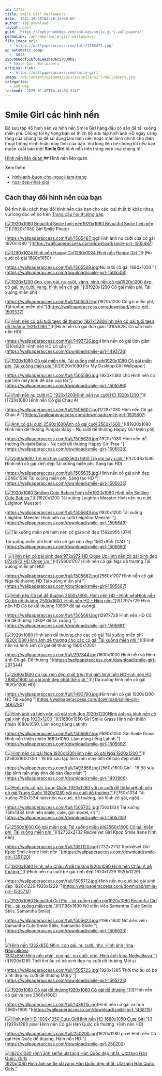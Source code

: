 ```yaml
---
id: 13735
title: Smile Girl Wallpapers
date: '2021-10-19T02:20:34+00:00'
author: Top Download
layout: post
guid: 'https://Tophinhanhdep.com/anh-dep/smile-girl-wallpapers/'
permalink: /anh-dep/smile-girl-wallpapers/
fifu_image_url:
  - 'https://wallpaperaccess.com/full/1505472.jpg'
wp_automatic_camp:
  - '8098'
29b70b6ddf516f0e1ea3ba36c57030ba:
  - Smile Girl Wallpapers
original_link:
  - 'https://wallpaperaccess.com/smile-girl'
image: /wp-content/uploads/2021/10/Smile-Girl-Wallpapers.jpg
categories:
  - Ảnh Đẹp
lastmod: '2025-01-02T10:43:06.314Z'
---
```

# Smile Girl các hình nền

Bộ sưu tập 46 hình nền và hình nền Smile Girl hàng đầu có sẵn để tải xuống miễn phí. Chúng tôi hy vọng bạn sẽ thích bộ sưu tập hình ảnh HD ngày càng tăng của chúng tôi để sử dụng làm hình nền hoặc màn hình chính cho điện thoại thông minh hoặc máy tính của bạn. Vui lòng liên hệ chúng tôi nếu bạn muốn xuất bản một **Smile Girl** hình nền trên trang web của chúng tôi.

[Hình nền liên quan ](#related) ## Hình nền liên quan.

   
 Xem thêm:

   
- [hinh-anh-buon-cho-nguoi-tam-trang](https://tophinhanhdep.com/hinh-anh-buon/hinh-anh-buon-cho-nguoi-tam-trang/)
- [hoa-dep-nhat-gioi](https://tophinhanhdep.com/hinh-hoa-dep/hoa-dep-nhat-gioi/)

## Cách thay đổi hình nền của bạn

Để tìm hiểu cách thay đổi hình nền của bạn cho các loại thiết bị khác nhau, vui lòng đọc về nó trên [Trang câu hỏi thường gặp](https://tophinhanhdep.com/faq/).

  
[[![1920x1080 Beautiful Smile hình nền](https://wallpaperaccess.com/full/1505472.jpg)1920x1080 Beautiful Smile hình nền "](https://wallpaperaccess.com/download/smile-girl-1505472)](![1920x1080 Girl Smile Photo)

(https://wallpaperaccess.com/full/1505487.jpg)Hình ảnh nụ cười của cô gái 1920x1080 "](https://wallpaperaccess.com/download/smile-girl-1505487)

[[![1280x1024 Hình nền Happy Girl](https://wallpaperaccess.com/full/1505498.jpg)1280x1024 Hình nền Happy Girl "](https://wallpaperaccess.com/download/smile-girl-1505498)](![Nụ cười cô gái 1680x1050)

(https://wallpaperaccess.com/full/1505508.jpg)Nụ cười cô gái 1680x1050 "](https://wallpaperaccess.com/download/smile-girl-1505508)

[[![1920x1200 đẹp, con gái, nụ cười, vàng, hình nền cô gái](https://wallpaperaccess.com/full/1505529.jpg)1920x1200 đẹp, cô gái, nụ cười, vàng, hình nền cô gái "](https://wallpaperaccess.com/download/smile-girl-1505529)](![1920x1200 Cô gái miễn phí, Tải xuống miễn phí)

(https://wallpaperaccess.com/full/1505537.jpg)1920x1200 Cô gái miễn phí, Tải xuống miễn phí "](https://wallpaperaccess.com/download/smile-girl-1505537)

[[![Hình nền cô gái tuổi teen dễ thương 1921x1280](https://wallpaperaccess.com/full/1505563.jpg)Hình nền cô gái tuổi teen dễ thương 1921x1280 "](https://wallpaperaccess.com/download/smile-girl-1505563)](![Hình nền cô gái đơn giản 1310x828: Có sẵn hình nền HD)

(https://wallpaperaccess.com/full/1493726.jpg)Hình nền cô gái đơn giản 1310x828: Hình nền HD có sẵn "](https://wallpaperaccess.com/download/smile-girl-1493726)

[[![1920x1080 Cô gái miễn phí, Tải xuống miễn phí](https://wallpaperaccess.com/full/1505578.jpg)1920x1080 Cô gái miễn phí, Tải xuống miễn phí "](https://wallpaperaccess.com/download/smile-girl-1505578)](![1920x1080 For My Desktop Girl Wallpaper)

(https://wallpaperaccess.com/full/1505586.jpg)1920x1080 cho Hình nền cô gái trên máy tính để bàn của tôi "](https://wallpaperaccess.com/download/smile-girl-1505586)

[[![Hình nền nụ cười HD 1920x1200](https://wallpaperaccess.com/full/1505589.jpg)Hình nền nụ cười HD 1920x1200 "](https://wallpaperaccess.com/download/smile-girl-1505589)](![1728x1080 Hình nền Cô gái Châu Á)

(https://wallpaperaccess.com/full/1505607.jpg)1728x1080 Hình nền Cô gái Châu Á "](https://wallpaperaccess.com/download/smile-girl-1505607)

[[![Ảnh cô gái cười 2560x1600](https://wallpaperaccess.com/full/1505612.jpg)Ảnh cô gái cười 2560x1600 "](https://wallpaperaccess.com/download/smile-girl-1505612)](![1920x1080 Hình nền dễ thương Punjabi Baby - Nụ cười dễ thương Happy Girl Miễn phí)

(https://wallpaperaccess.com/full/1505628.jpg)1920x1080 Hình nền dễ thương Punjabi Baby - Nụ cười dễ thương Happy Girl Free "](https://wallpaperaccess.com/download/smile-girl-1505628)

[[![2560x1600 Trẻ em hay cười](https://wallpaperaccess.com/full/1505633.jpg)2560x1600 Trẻ em hay cười "](https://wallpaperaccess.com/download/smile-girl-1505633)](![2048x1536 Hình nền cô gái xinh đẹp Tải xuống miễn phí, Sáng tạo HD)

(https://wallpaperaccess.com/full/1505635.jpg)Hình nền cô gái xinh đẹp 2048x1536 Tải xuống miễn phí, Sáng tạo HD "](https://wallpaperaccess.com/download/smile-girl-1505635)

[[![1920x1080 Smiling Cute Babies hình nền](https://wallpaperaccess.com/full/1505643.jpg)1920x1080 Hình nền Smiling Cute Babies "](https://wallpaperaccess.com/download/smile-girl-1505643)](![1920x1200 Tải xuống Leighton Meester Hình nền nụ cười Leighton Meester)

(https://wallpaperaccess.com/full/1505649.jpg)1920x1200 Tải xuống Leighton Meester Hình nền nụ cười Leighton Meester "](https://wallpaperaccess.com/download/smile-girl-1505649)

[![Tải xuống miễn phí hình nền cô gái xinh đẹp 1562x955 (374)](https://wallpaperaccess.com/full/1505650.jpg)

Tải xuống miễn phí hình nền cô gái xinh đẹp 1562x955 (374) "](https://wallpaperaccess.com/download/smile-girl-1505650)

[ [![Hình nền cô gái xinh đẹp 972x972 HD Close Up](https://wallpaperaccess.com/full/1505659.jpg)Hình nền cô gái xinh đẹp 972x972 HD Close Up "](https://wallpaperaccess.com/download/smile-girl-1505659)](![2560x1707 Hình nền cô gái Nga dễ thương Tải xuống miễn phí HD)

(https://wallpaperaccess.com/full/1505667.jpg)2560x1707 Hình nền cô gái Nga dễ thương HD Tải xuống miễn phí "](https://wallpaperaccess.com/download/smile-girl-1505667)

[[![Hình nền Cô bé dễ thương 2500x1600.  Hình nền HD - Hình nền](https://wallpaperaccess.com/full/1505678.jpg)Hình nền Cô bé dễ thương 2500x1600. Hình nền HD - Hình nền "](https://wallpaperaccess.com/download/smile-girl-1505678)](![1297x729 Hình nền HD Cô bé dễ thương 1080P để tải xuống)

(https://wallpaperaccess.com/full/1505681.jpg)1297x729 Hình nền HD Cô bé dễ thương 1080P để tải xuống "](https://wallpaperaccess.com/download/smile-girl-1505681)

[[![1920x1080 Hình ảnh dễ thương cho các cô gái Tải xuống miễn phí](https://wallpaperaccess.com/full/1505684.jpg)1920x1080 Hình ảnh dễ thương cho các cô gái Tải xuống miễn phí "](https://wallpaperaccess.com/download/smile-girl-1505684)](![Hình nền và hình ảnh cô gái dễ thương 1600x1000)

(https://wallpaperaccess.com/full/297344.jpg)1600x1000 Hình nền và Hình ảnh Cô gái Dễ thương "](https://wallpaperaccess.com/download/smile-girl-297344)

[[![2880x1800 cô gái xinh đẹp nhất trên thế giới hình nền HD](https://wallpaperaccess.com/full/1493695.jpg)Hình nền HD 2880x1800 cô gái xinh đẹp nhất thế giới "](https://wallpaperaccess.com/download/smile-girl-1493695)](![Tải xuống hình nền cô gái 1920x1200 HD)

(https://wallpaperaccess.com/full/1493790.jpg)Hình nền cô gái 1920x1200 HD Tải xuống "](https://wallpaperaccess.com/download/smile-girl-1493790)

[[![Hình ảnh và hình nền cô gái xinh đẹp 1920x1200](https://wallpaperaccess.com/full/1505690.jpg)Hình ảnh và hình nền cô gái xinh đẹp 1920x1200 "](https://wallpaperaccess.com/download/smile-girl-1505690)](![1680x1050 Girl Smile Grass Hình nền thiên nhiên 1680x1050.  Làm nóng tiếng Latinh)

(https://wallpaperaccess.com/full/1505692.jpg)1680x1050 Girl Smile Grass Hình nền thiên nhiên 1680x1050. Làm nóng tiếng Latinh "](https://wallpaperaccess.com/download/smile-girl-1505692)

[[![Hình nền cô gái Nga 1920x1200](https://wallpaperaccess.com/full/1505698.jpg)Hình nền cô gái Nga 1920x1200 "](https://wallpaperaccess.com/download/smile-girl-1505698)](![2560x1600 Girl - 18 Bộ sưu tập hình nền máy tính để bàn đẹp nhất)

(https://wallpaperaccess.com/full/1493866.jpg)2560x1600 Girl - 18 Bộ sưu tập hình nền máy tính để bàn đẹp nhất "](https://wallpaperaccess.com/download/smile-girl-1493866)

[[![Hình nền cô gái Trung Quốc 1920x1280 với nụ cười dễ thương](https://wallpaperaccess.com/full/1505564.jpg)Hình nền cô gái Trung Quốc 1920x1280 với nụ cười dễ thương "](https://wallpaperaccess.com/download/smile-girl-1505564)](![750x1334 Tải xuống 750x1334 hình nền nụ cười, dễ thương, mô hình cô gái, ngồi)

(https://wallpaperaccess.com/full/1505705.jpg)750x1334 Tải xuống 750x1334 hình nền smile, cute, girl model, sit "](https://wallpaperaccess.com/download/smile-girl-1505705)

[[![2560x1600 Cô gái miễn phí, Tải xuống miễn phí](https://wallpaperaccess.com/full/1505706.jpg)2560x1600 Cô gái miễn phí, Tải xuống miễn phí "](https://wallpaperaccess.com/download/smile-girl-1505706)](![2732x2732 Redvelvet Girl Kpop Smile Irene hình nền)

(https://wallpaperaccess.com/full/1351120.jpg)2732x2732 Redvelvet Girl Kpop Smile Irene hình nền "](https://wallpaperaccess.com/download/smile-girl-1351120)

[[![1920x1080 Hình nền Châu Á dễ thương](https://wallpaperaccess.com/full/1505709.jpg)1920x1080 Hình nền Châu Á dễ thương "](https://wallpaperaccess.com/download/smile-girl-1505709)](![Hình nền nụ cười bé gái xinh đẹp 1920x1229 1920x1229)

(https://wallpaperaccess.com/full/1505712.jpg)Hình nền nụ cười bé gái xinh đẹp 1920x1229 1920x1229 "](https://wallpaperaccess.com/download/smile-girl-1505712)

[[![1920x1080 Beautiful Girl Pic - tải xuống miễn phí](https://wallpaperaccess.com/full/1505714.jpg)1920x1080 Beautiful Girl Pic - tải xuống miễn phí "](https://wallpaperaccess.com/download/smile-girl-1505714)](![1196x1600 Nữ diễn viên Samantha Cute Smile Stills, Samantha Smile)

(https://wallpaperaccess.com/full/1505623.jpg)1196x1600 Nữ diễn viên Samantha Cute Smile Stills, Samantha Smile "](https://wallpaperaccess.com/download/smile-girl-1505623)

[[![Hình nền 1332x850 Nhìn, con gái, nụ cười, nho, Hình ảnh Irina Nedyalkova](https://wallpaperaccess.com/full/1505716.jpg)1332x850 Hình nền nhìn, con gái, nụ cười, nho, Hình ảnh Irina Nedyalkova "](https://wallpaperaccess.com/download/smile-girl-1505716)](![1920x1285 Thời thơ ấu cô bé xinh đẹp nụ cười dễ thương Mới y)

(https://wallpaperaccess.com/full/1505723.jpg)1920x1285 Thời thơ ấu cô bé xinh đẹp nụ cười dễ thương Mới y "](https://wallpaperaccess.com/download/smile-girl-1505723)

[[![1920x1080 Cô gái dễ thương](https://wallpaperaccess.com/full/1505726.jpg)1920x1080 Cô gái dễ thương "](https://wallpaperaccess.com/download/smile-girl-1505726)](![Hình nền cô gái và hoa 2560x1600)

(https://wallpaperaccess.com/full/1438115.jpg)Hình nền cô gái và hoa 2560x1600 "](https://wallpaperaccess.com/download/smile-girl-1438115)

[[![Hình nền HD 1680x1050 Cute Girl](https://wallpaperaccess.com/full/1505730.jpg)Hình nền HD 1680x1050 Cute Girl "](https://wallpaperaccess.com/download/smile-girl-1505730)](![1920x1280 pixel Hình nền Cô gái Hàn Quốc dễ thương.  Hình nền HD)

(https://wallpaperaccess.com/full/250200.jpg)1920x1280 pixel Hình nền Cô gái Hàn Quốc dễ thương. Hình nền HD "](https://wallpaperaccess.com/download/smile-girl-250200)

[![1920x1080 Hình ảnh selfie ulzzang Hàn Quốc đẹp nhất.  Ulzzang Hàn Quốc, Girls](https://wallpaperaccess.com/full/1505731.jpg)1920x1080 Hình ảnh selfie ulzzang Hàn Quốc đẹp nhất. Ulzzang Hàn Quốc, Girls "](https://wallpaperaccess.com/download/smile-girl-1505731)
